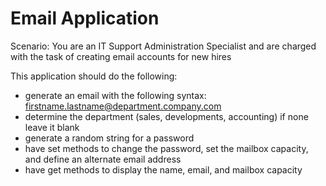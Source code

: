 # Email Application

Scenario: You are an IT Support Administration Specialist and are charged with
the task of creating email accounts for new hires

This application should do the following:

- generate an email with the following syntax: firstname.lastname@department.company.com
- determine the department (sales, developments, accounting) if none leave it blank
- generate a random string for a password
- have set methods to change the password, set the mailbox capacity, and define an alternate email address
- have get methods to display the name, email, and mailbox capacity
